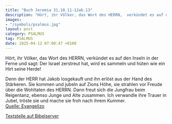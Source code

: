 ```yaml
---
title: "Buch Jeremia 31,10.11-12ab.13"
description: "Hört, ihr Völker, das Wort des HERRN,  verkündet es auf den Inseln in der Ferne und sagt:  Der Israel zerstreut hat, wird es sammeln  und hüten wie ein Hirt seine Herde!  Denn der HERR hat Jakob losgekauft und ihn erlöst aus der Hand des Stärkeren. Sie kommen und jubeln auf Zi...."
images:
- "/symbols/psalmus.jpg"
layout: post
category: PSALMUS
tag: PSALMUS
date: 2025-04-12 07:00:47 +0100
---
```

Hört, ihr Völker, das Wort des HERRN, 
verkündet es auf den Inseln in der Ferne und sagt: 
Der Israel zerstreut hat, wird es sammeln 
und hüten wie ein Hirt seine Herde!

Denn der HERR hat Jakob losgekauft und ihn erlöst aus der Hand des Stärkeren.
Sie kommen und jubeln auf Zions Höhe,
sie strahlen vor Freude über die Wohltaten des HERRN.<!--more-->
Dann freut sich die Jungfrau beim Reigentanz, ebenso Junge und Alte zusammen. Ich verwandle ihre Trauer in Jubel, tröste sie und mache sie froh nach ihrem Kummer.<br>
[Quelle: Evangelizo](https://evangeliumtagfuertag.org/DE/gospel)

[Textstelle auf Bibelserver](https://www.bibleserver.com/EU/ps31,10.11-12ab.13)
